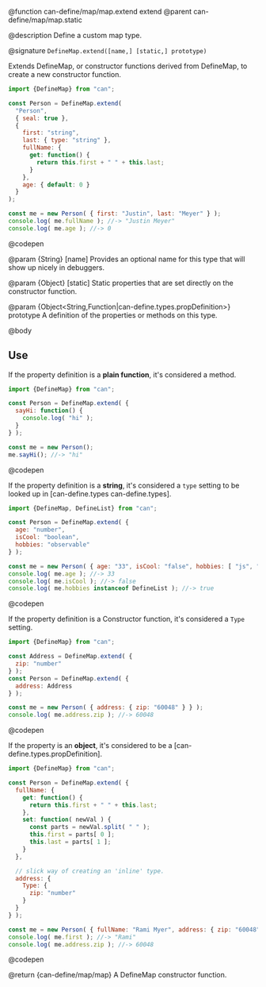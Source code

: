 @function can-define/map/map.extend extend
@parent can-define/map/map.static

@description Define a custom map type.

@signature `DefineMap.extend([name,] [static,] prototype)`

  Extends DefineMap, or constructor functions derived from DefineMap,
  to create a new constructor function.

  ```js
  import {DefineMap} from "can";

  const Person = DefineMap.extend(
    "Person",
    { seal: true },
    {
      first: "string",
      last: { type: "string" },
      fullName: {
        get: function() {
          return this.first + " " + this.last;
        }
      },
      age: { default: 0 }
    }
  );

  const me = new Person( { first: "Justin", last: "Meyer" } );
  console.log( me.fullName ); //-> "Justin Meyer"
  console.log( me.age ); //-> 0
  ```
  @codepen

  @param {String} [name] Provides an optional name for this type that will
  show up nicely in debuggers.

  @param {Object} [static] Static properties that are set directly on the
  constructor function.

  @param {Object<String,Function|can-define.types.propDefinition>} prototype A definition of the properties or methods on this type.

@body

## Use

  If the property definition is a __plain function__, it's considered a method.

  ```js
  import {DefineMap} from "can";

  const Person = DefineMap.extend( {
    sayHi: function() {
      console.log( "hi" );
    }
  } );

  const me = new Person();
  me.sayHi(); //-> "hi"
  ```
  @codepen

  If the property definition is a __string__, it's considered a `type` setting to be looked up in [can-define.types can-define.types].

  ```js
  import {DefineMap, DefineList} from "can";

  const Person = DefineMap.extend( {
    age: "number",
    isCool: "boolean",
    hobbies: "observable"
  } );

  const me = new Person( { age: "33", isCool: "false", hobbies: [ "js", "bball" ] } );
  console.log( me.age ); //-> 33
  console.log( me.isCool ); //-> false
  console.log( me.hobbies instanceof DefineList ); //-> true
  ```
  @codepen


  If the property definition is a Constructor function, it's considered a `Type` setting.

  ```js
  import {DefineMap} from "can";

  const Address = DefineMap.extend( {
    zip: "number"
  } );
  const Person = DefineMap.extend( {
    address: Address
  } );

  const me = new Person( { address: { zip: "60048" } } );
  console.log( me.address.zip ); //-> 60048
  ```
  @codepen

  If the property is an __object__, it's considered to be a [can-define.types.propDefinition].

  ```js
  import {DefineMap} from "can";

  const Person = DefineMap.extend( {
    fullName: {
      get: function() {
        return this.first + " " + this.last;
      },
      set: function( newVal ) {
        const parts = newVal.split( " " );
        this.first = parts[ 0 ];
        this.last = parts[ 1 ];
      }
    },

    // slick way of creating an 'inline' type.
    address: {
      Type: {
        zip: "number"
      }
    }
  } );

  const me = new Person( { fullName: "Rami Myer", address: { zip: "60048" } } );
  console.log( me.first ); //-> "Rami"
  console.log( me.address.zip ); //-> 60048
  ```
  @codepen

  @return {can-define/map/map} A DefineMap constructor function.
